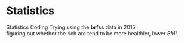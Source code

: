 # Statistics
Statistics Coding
Trying using the **brfss** data in 2015<br>
figuring out whether the rich are tend to be more healthier, lower _BMI_.
